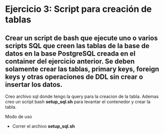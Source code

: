 # Ejercicio 3: Script para creación de tablas
## Crear un script de bash que ejecute uno o varios scripts SQL que creen las tablas de la base de datos en la base PostgreSQL creada en el container del ejercicio anterior. Se deben solamente crear las tablas, primary keys, foreign keys y otras operaciones de DDL sin crear o insertar los datos.

Creo archivo sql donde tengo la query para la creacion de la tabla. Ademas creo un script bash **setup_sql.sh** para levantar el contenedor y crear la tabla.

Modo de uso
- Correr el archivo **setup_sql.sh**
